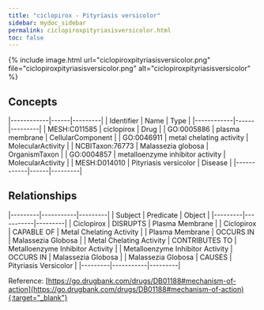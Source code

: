 ```yaml
---
title: "ciclopirox - Pityriasis versicolor"
sidebar: mydoc_sidebar
permalink: ciclopiroxpityriasisversicolor.html
toc: false 
---
```


{% include image.html url="ciclopiroxpityriasisversicolor.png" file="ciclopiroxpityriasisversicolor.png" alt="ciclopiroxpityriasisversicolor" %}

## Concepts

|------------|------|---------|
| Identifier | Name | Type    |
|------------|------|---------|
| MESH:C011585 | ciclopirox | Drug |
| GO:0005886 | plasma membrane | CellularComponent |
| GO:0046911 | metal chelating activity | MolecularActivity |
| NCBITaxon:76773 | Malassezia globosa | OrganismTaxon |
| GO:0004857 | metalloenzyme inhibitor activity | MolecularActivity |
| MESH:D014010 | Pityriasis versicolor | Disease |
|------------|------|---------|

## Relationships

|---------|-----------|---------|
| Subject | Predicate | Object  |
|---------|-----------|---------|
| Ciclopirox | DISRUPTS | Plasma Membrane |
| Ciclopirox | CAPABLE OF | Metal Chelating Activity |
| Plasma Membrane | OCCURS IN | Malassezia Globosa |
| Metal Chelating Activity | CONTRIBUTES TO | Metalloenzyme Inhibitor Activity |
| Metalloenzyme Inhibitor Activity | OCCURS IN | Malassezia Globosa |
| Malassezia Globosa | CAUSES | Pityriasis Versicolor |
|---------|-----------|---------|

Reference: [https://go.drugbank.com/drugs/DB01188#mechanism-of-action](https://go.drugbank.com/drugs/DB01188#mechanism-of-action){:target="_blank"}